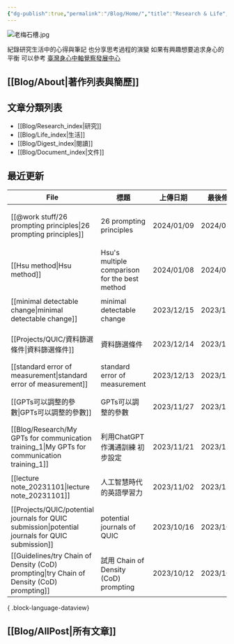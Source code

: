 ```yaml
---
{"dg-publish":true,"permalink":"/Blog/Home/","title":"Research & Life","tags":["blog","gardenEntry","gardenEntry","gardenEntry"],"created":"2023-02-16","updated":"2023-03-01"}
---
```



![老梅石槽.jpg](/img/user/Blog/images/%E8%80%81%E6%A2%85%E7%9F%B3%E6%A7%BD.jpg)

紀錄研究生活中的心得與筆記
也分享思考過程的演變
如果有興趣想要追求身心的平衡
可以參考 [臺灣身心中軸覺察發展中心](https://bmaa.tw)

## [[Blog/About\|著作列表與簡歷]]

## 文章分類列表

- [[Blog/Research_index\|研究]]
- [[Blog/Life_index\|生活]]
- [[Blog/Digest_index\|閱讀]]
- [[Blog/Document_index\|文件]]

## 最近更新


<div class="transclusion internal-embed is-loaded"><div class="markdown-embed">





| File                                                                                                | 標題                                            | 上傳日期       | 最後修改       | 類別                                                         |
| --------------------------------------------------------------------------------------------------- | --------------------------------------------- | ---------- | ---------- | ---------------------------------------------------------- |
| [[@work stuff/26 prompting principles\|26 prompting principles]]                                 | 26 prompting principles                       | 2024/01/09 | 2024/01/09 | <ul><li>research</li><li>references</li><li>note</li></ul> |
| [[Hsu method\|Hsu method]]                                                                       | Hsu's multiple comparison for the best method | 2024/01/08 | 2024/01/08 | <ul><li>research</li><li>note</li></ul>                    |
| [[minimal detectable change\|minimal detectable change]]                                         | minimal detectable change                     | 2023/12/15 | 2023/12/15 | <ul><li>blog</li><li>note</li></ul>                        |
| [[Projects/QUIC/資料篩選條件\|資料篩選條件]]                                                                 | 資料篩選條件                                        | 2023/12/14 | 2023/12/14 | <ul><li>blog</li><li>research</li></ul>                    |
| [[standard error of measurement\|standard error of measurement]]                                 | standard error of measurement                 | 2023/12/13 | 2023/12/13 | <ul><li>note</li></ul>                                     |
| [[GPTs可以調整的參數\|GPTs可以調整的參數]]                                                                     | GPTs可以調整的參數                                   | 2023/11/27 | 2023/12/05 | <ul><li>blog</li><li>research</li></ul>                    |
| [[Blog/Research/My GPTs for communication training_1\|My GPTs for communication training_1]]     | 利用ChatGPT作溝通訓練 初步設定                           | 2023/11/21 | 2023/11/21 | <ul><li>blog</li><li>research</li></ul>                    |
| [[lecture note_20231101\|lecture note_20231101]]                                                 | 人工智慧時代的英語學習力                                  | 2023/11/02 | 2023/11/07 | <ul><li>blog</li><li>note</li></ul>                        |
| [[Projects/QUIC/potential journals for QUIC submission\|potential journals for QUIC submission]] | potential journals of QUIC                    | 2023/10/16 | 2023/10/16 | <ul><li>project</li><li>note</li></ul>                     |
| [[Guidelines/try Chain of Density (CoD) prompting\|try Chain of Density (CoD) prompting]]        | 試用 Chain of Density (CoD) prompting           | 2023/10/12 | 2023/10/12 | <ul><li>blog</li><li>research</li></ul>                    |

{ .block-language-dataview}

</div></div>


## [[Blog/AllPost\|所有文章]]
